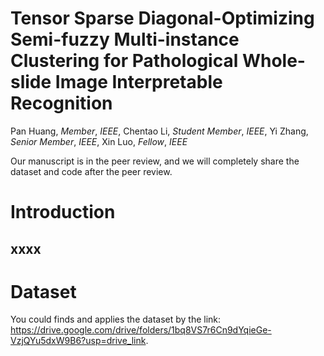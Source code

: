 # Tensor Sparse Diagonal-Optimizing Semi-fuzzy Multi-instance Clustering for Pathological Whole-slide Image Interpretable Recognition
Pan Huang, _Member_, _IEEE_, Chentao Li, _Student Member_, _IEEE_, Yi Zhang, _Senior Member_, _IEEE_, Xin Luo, _Fellow_, _IEEE_

Our manuscript is in the peer review, and we will completely share the dataset and code after the peer review.

# Introduction
xxxx
---



# Dataset
You could finds and applies the dataset by the link: https://drive.google.com/drive/folders/1bq8VS7r6Cn9dYqieGe-VzjQYu5dxW9B6?usp=drive_link.
